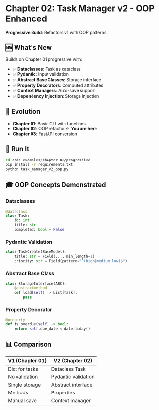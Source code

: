 # Chapter 02: Task Manager v2 - OOP Enhanced

**Progressive Build**: Refactors v1 with OOP patterns

## 🆕 What's New

Builds on Chapter 01 progressive with:

- ✅ **Dataclasses**: Task as dataclass
- ✅ **Pydantic**: Input validation
- ✅ **Abstract Base Classes**: Storage interface
- ✅ **Property Decorators**: Computed attributes
- ✅ **Context Managers**: Auto-save support
- ✅ **Dependency Injection**: Storage injection

## 🔄 Evolution

- **Chapter 01**: Basic CLI with functions
- **Chapter 02**: OOP refactor ← **You are here**
- **Chapter 03**: FastAPI conversion

## 🚀 Run It

```bash
cd code-examples/chapter-02/progressive
pip install -r requirements.txt
python task_manager_v2_oop.py
```

## 🎓 OOP Concepts Demonstrated

### Dataclasses

```python
@dataclass
class Task:
    id: int
    title: str
    completed: bool = False
```

### Pydantic Validation

```python
class TaskCreate(BaseModel):
    title: str = Field(..., min_length=1)
    priority: str = Field(pattern="^(high|medium|low)$")
```

### Abstract Base Class

```python
class StorageInterface(ABC):
    @abstractmethod
    def load(self) -> List[Task]:
        pass
```

### Property Decorator

```python
@property
def is_overdue(self) -> bool:
    return self.due_date < date.today()
```

## 📊 Comparison

| V1 (Chapter 01) | V2 (Chapter 02)     |
| --------------- | ------------------- |
| Dict for tasks  | Dataclass Task      |
| No validation   | Pydantic validation |
| Single storage  | Abstract interface  |
| Methods         | Properties          |
| Manual save     | Context manager     |
